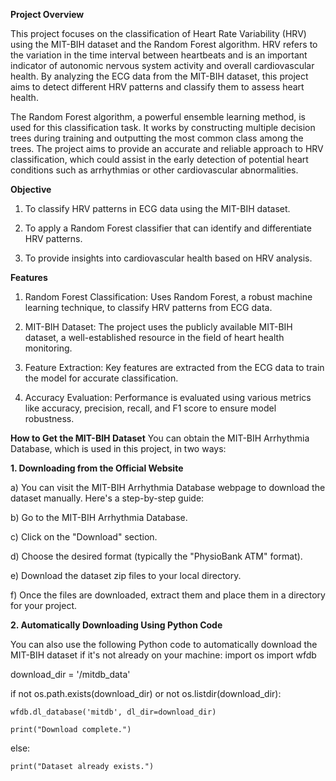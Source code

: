 **Project Overview**

This project focuses on the classification of Heart Rate Variability (HRV) using the MIT-BIH dataset and the Random Forest algorithm. HRV refers to the variation in the time interval between heartbeats and is an important indicator of autonomic nervous system activity and overall cardiovascular health. By analyzing the ECG data from the MIT-BIH dataset, this project aims to detect different HRV patterns and classify them to assess heart health.

The Random Forest algorithm, a powerful ensemble learning method, is used for this classification task. It works by constructing multiple decision trees during training and outputting the most common class among the trees. The project aims to provide an accurate and reliable approach to HRV classification, which could assist in the early detection of potential heart conditions such as arrhythmias or other cardiovascular abnormalities.

**Objective**

1. To classify HRV patterns in ECG data using the MIT-BIH dataset.

2. To apply a Random Forest classifier that can identify and differentiate HRV patterns.

3. To provide insights into cardiovascular health based on HRV analysis.

**Features**

1. Random Forest Classification: Uses Random Forest, a robust machine learning technique, to classify HRV patterns from ECG data.

2. MIT-BIH Dataset: The project uses the publicly available MIT-BIH dataset, a well-established resource in the field of heart health monitoring.

3. Feature Extraction: Key features are extracted from the ECG data to train the model for accurate classification.

4. Accuracy Evaluation: Performance is evaluated using various metrics like accuracy, precision, recall, and F1 score to ensure model robustness.


**How to Get the MIT-BIH Dataset**
You can obtain the MIT-BIH Arrhythmia Database, which is used in this project, in two ways:

**1. Downloading from the Official Website**

a) You can visit the MIT-BIH Arrhythmia Database webpage to download the dataset manually. Here's a step-by-step guide:

b) Go to the MIT-BIH Arrhythmia Database.

c) Click on the "Download" section.

d) Choose the desired format (typically the "PhysioBank ATM" format).

e) Download the dataset zip files to your local directory.

f) Once the files are downloaded, extract them and place them in a directory for your project.


**2. Automatically Downloading Using Python Code**

You can also use the following Python code to automatically download the MIT-BIH dataset if it's not already on your machine:
import os
import wfdb
 
download_dir = '/mitdb_data'


if not os.path.exists(download_dir) or not os.listdir(download_dir):

    wfdb.dl_database('mitdb', dl_dir=download_dir)
    
    print("Download complete.")
    
else:

    print("Dataset already exists.")


